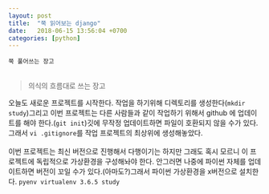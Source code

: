 ```yaml
---
layout: post
title:  "쭉 읽어보는 django"
date:   2018-06-15 13:56:04 +0700
categories: [python]
---
```

`쭉 풀어쓰는 장고`
<br>
<br>
> 의식의 흐름대로 쓰는 장고

오늘도 새로운 프로젝트를 시작한다. 작업을 하기위해 디렉토리를 생성한다(`mkdir study`)그리고 이번 프로젝트는 다른 사람들과 같이 작업하기 위해서 github 에 업데이트를 해야 한다.(`git init`)깃에 무작정 업데이트하면 파일이 호환되지 않을 수가 있다. 그래서 `vi .gitignore`를 작업 프로젝트의 최상위에 생성해놓았다.
<br>
<br>
이번 프로젝트는 최신 버전으로 진행해서 다행이기는 하지만 그래도 혹시 모르니 이 프로젝트에 독립적으로 가상환경을 구성해놔야 한다. 안그러면 나중에 파이썬 자체를 업데이트하면 버전이 꼬일 수가 있다.(아마도?)그래서 파이썬 가상환경을 x버전으로 설치한다. `pyenv virtualenv 3.6.5 study`
